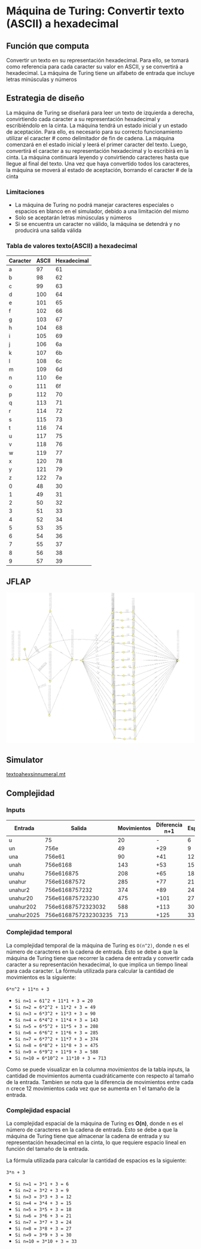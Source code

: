 # Máquina de Turing: Convertir texto (ASCII) a hexadecimal

## Función que computa

Convertir un texto en su representación hexadecimal. Para ello, se tomará como referencia para cada caracter su valor en ASCII, y se convertirá a hexadecimal.
La máquina de Turing tiene un alfabeto de entrada que incluye letras minúsculas y números

## Estrategia de diseño

La máquina de Turing se diseñará para leer un texto de izquierda a derecha, convirtiendo cada caracter a su representación hexadecimal y escribiéndolo en la cinta. La máquina tendrá un estado inicial y un estado de aceptación. Para ello, es necesario para su correcto funcionamiento utilizar el caracter # como delimitador de fin de cadena. La máquina comenzará en el estado inicial y leerá el primer caracter del texto. Luego, convertirá el caracter a su representación hexadecimal y lo escribirá en la cinta. La máquina continuará leyendo y convirtiendo caracteres hasta que llegue al final del texto. Una vez que haya convertido todos los caracteres, la máquina se moverá al estado de aceptación, borrando el caracter # de la cinta

### Limitaciones

* La máquina de Turing no podrá manejar caracteres especiales o espacios en blanco en el simulador, debido a una limitación del mismo
* Solo se aceptarán letras minúsculas y números
* Si se encuentra un caracter no válido, la máquina se detendrá y no producirá una salida válida

### Tabla de valores texto(ASCII) a hexadecimal

| Caracter | ASCII | Hexadecimal |
| -------- | ----- | ----------- |
| a        | 97    | 61          |
| b        | 98    | 62          |
| c        | 99    | 63          |
| d        | 100   | 64          |
| e        | 101   | 65          |
| f        | 102   | 66          |
| g        | 103   | 67          |
| h        | 104   | 68          |
| i        | 105   | 69          |
| j        | 106   | 6a          |
| k        | 107   | 6b          |
| l        | 108   | 6c          |
| m        | 109   | 6d          |
| n        | 110   | 6e          |
| o        | 111   | 6f          |
| p        | 112   | 70          |
| q        | 113   | 71          |
| r        | 114   | 72          |
| s        | 115   | 73          |
| t        | 116   | 74          |
| u        | 117   | 75          |
| v        | 118   | 76          |
| w        | 119   | 77          |
| x        | 120   | 78          |
| y        | 121   | 79          |
| z        | 122   | 7a          |
| 0        | 48    | 30          |
| 1        | 49    | 31          |
| 2        | 50    | 32          |
| 3        | 51    | 33          |
| 4        | 52    | 34          |
| 5        | 53    | 35          |
| 6        | 54    | 36          |
| 7        | 55    | 37          |
| 8        | 56    | 38          |
| 9        | 57    | 39          |

## JFLAP

![Diagrama de la máquina de Turing](resources/jflap.png)

## Simulator

[textoahexsinnumeral.mt](resources/simulator.mt)

## Complejidad

### Inputs

| Entrada | Salida | Movimientos | Diferencia n+1 | Espacios |
| ------- | ------ | ----------- | ------ | -------- |
| u | 75 | 20 | - | 6 |
| un | 756e | 49 | +29 | 9 |
| una | 756e61 | 90 | +41 | 12 |
| unah | 756e6168 | 143 | +53 | 15 |
| unahu | 756e616875 | 208 | +65 | 18 |
| unahur | 756e61687572 | 285 | +77 | 21 |
| unahur2 | 756e6168757232 | 374 | +89 |  24 |
| unahur20 | 756e616875723230 | 475 | +101 | 27 |
| unahur202 | 756e61687572323032 | 588 | +113 | 30 |
| unahur2025 | 756e6168757232303235 | 713 | +125  | 33 |

### Complejidad temporal

La complejidad temporal de la máquina de Turing es ```O(n^2)```, donde n es el número de caracteres en la cadena de entrada. Esto se debe a que la máquina de Turing tiene que recorrer la cadena de entrada y convertir cada caracter a su representación hexadecimal, lo que implica un tiempo lineal para cada caracter.
La fórmula utilizada para calcular la cantidad de movimientos es la siguiente:

``` 6*n^2 + 11*n + 3 ```

* ```Si n=1 = 61^2 + 11*1 + 3 = 20```
* ```Si n=2 = 6*2^2 + 11*2 + 3 = 49```
* ```Si n=3 = 6*3^2 + 11*3 + 3 = 90```
* ```Si n=4 = 6*4^2 + 11*4 + 3 = 143```
* ```Si n=5 = 6*5^2 + 11*5 + 3 = 208```
* ```Si n=6 = 6*6^2 + 11*6 + 3 = 285```
* ```Si n=7 = 6*7^2 + 11*7 + 3 = 374```
* ```Si n=8 = 6*8^2 + 11*8 + 3 = 475```
* ```Si n=9 = 6*9^2 + 11*9 + 3 = 588```
* ```Si n=10 = 6*10^2 + 11*10 + 3 = 713```

Como se puede visualizar en la columna _movimientos_ de la tabla inputs, la cantidad de movimientos aumenta cuadráticamente con respecto al tamaño de la entrada. Tambien se nota que la diferencia de movimientos entre cada n crece 12 movimientos cada vez que se aumenta en 1 el tamaño de la entrada.

### Complejidad espacial

La complejidad espacial de la máquina de Turing es **O(n)**, donde n es el número de caracteres en la cadena de entrada. Esto se debe a que la máquina de Turing tiene que almacenar la cadena de entrada y su representación hexadecimal en la cinta, lo que requiere espacio lineal en función del tamaño de la entrada.

La fórmula utilizada para calcular la cantidad de espacios es la siguiente:

``` 3*n + 3 ```

* ```Si n=1 = 3*1 + 3 = 6```
* ```Si n=2 = 3*2 + 3 = 9```
* ```Si n=3 = 3*3 + 3 = 12```
* ```Si n=4 = 3*4 + 3 = 15```
* ```Si n=5 = 3*5 + 3 = 18```
* ```Si n=6 = 3*6 + 3 = 21```
* ```Si n=7 = 3*7 + 3 = 24```
* ```Si n=8 = 3*8 + 3 = 27```
* ```Si n=9 = 3*9 + 3 = 30```
* ```Si n=10 = 3*10 + 3 = 33```
